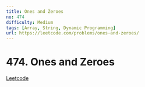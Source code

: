 ```yaml
---
title: Ones and Zeroes
no: 474
difficulty: Medium
tags: [Array, String, Dynamic Programming]
url: https://leetcode.com/problems/ones-and-zeroes/
---
```


# 474. Ones and Zeroes

[Leetcode](https://leetcode.com/problems/ones-and-zeroes/)

